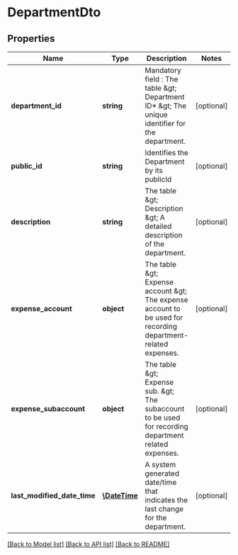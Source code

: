 # DepartmentDto

## Properties
Name | Type | Description | Notes
------------ | ------------- | ------------- | -------------
**department_id** | **string** | Mandatory field : The table &amp;gt; Department ID* &amp;gt; The unique identifier for the department. | [optional] 
**public_id** | **string** | Identifies the Department by its publicId | [optional] 
**description** | **string** | The table &amp;gt; Description &amp;gt; A detailed description of the department. | [optional] 
**expense_account** | **object** | The table &amp;gt; Expense account &amp;gt; The expense account to be used for recording department-related expenses. | [optional] 
**expense_subaccount** | **object** | The table &amp;gt; Expense sub. &amp;gt; The subaccount to be used for recording department related expenses. | [optional] 
**last_modified_date_time** | [**\DateTime**](\DateTime.md) | A system generated date/time that indicates the last change for the department. | [optional] 

[[Back to Model list]](../README.md#documentation-for-models) [[Back to API list]](../README.md#documentation-for-api-endpoints) [[Back to README]](../README.md)


